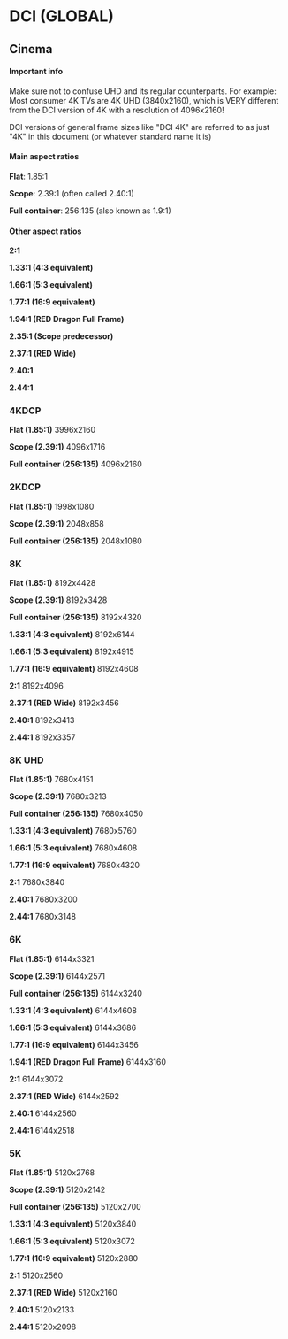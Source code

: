 # DCI (GLOBAL)
## Cinema
#### Important info
Make sure not to confuse UHD and its regular counterparts.
For example: Most consumer 4K TVs are 4K UHD (3840x2160), which is VERY different from the DCI version of 4K with a resolution of 4096x2160!

DCI versions of general frame sizes like "DCI 4K" are referred to as just "4K" in this document (or whatever standard name it is)
#### Main aspect ratios
**Flat**: 1.85:1

**Scope**: 2.39:1 (often called 2.40:1)

**Full container**: 256:135 (also known as 1.9:1)
#### Other aspect ratios
**2:1**

**1.33:1 (4:3 equivalent)**

**1.66:1 (5:3 equivalent)**

**1.77:1 (16:9 equivalent)**

**1.94:1 (RED Dragon Full Frame)**

**2.35:1 (Scope predecessor)**

**2.37:1 (RED Wide)**

**2.40:1**

**2.44:1**
### 4KDCP
**Flat (1.85:1)**
3996x2160

**Scope (2.39:1)**
4096x1716

**Full container (256:135)**
4096x2160

### 2KDCP
**Flat (1.85:1)**
1998x1080

**Scope (2.39:1)**
2048x858

**Full container (256:135)**
2048x1080

### 8K
**Flat (1.85:1)**
8192x4428

**Scope (2.39:1)**
8192x3428

**Full container (256:135)**
8192x4320

**1.33:1 (4:3 equivalent)**
8192x6144

**1.66:1 (5:3 equivalent)**
8192x4915

**1.77:1 (16:9 equivalent)**
8192x4608

**2:1**
8192x4096

**2.37:1 (RED Wide)**
8192x3456

**2.40:1**
8192x3413

**2.44:1**
8192x3357

### 8K UHD
**Flat (1.85:1)**
7680x4151

**Scope (2.39:1)**
7680x3213

**Full container (256:135)**
7680x4050

**1.33:1 (4:3 equivalent)**
7680x5760

**1.66:1 (5:3 equivalent)**
7680x4608

**1.77:1 (16:9 equivalent)**
7680x4320

**2:1**
7680x3840

**2.40:1**
7680x3200

**2.44:1**
7680x3148

### 6K
**Flat (1.85:1)**
6144x3321

**Scope (2.39:1)**
6144x2571

**Full container (256:135)**
6144x3240

**1.33:1 (4:3 equivalent)**
6144x4608

**1.66:1 (5:3 equivalent)**
6144x3686

**1.77:1 (16:9 equivalent)**
6144x3456

**1.94:1 (RED Dragon Full Frame)**
6144x3160

**2:1**
6144x3072

**2.37:1 (RED Wide)**
6144x2592

**2.40:1**
6144x2560

**2.44:1**
6144x2518

### 5K
**Flat (1.85:1)**
5120x2768

**Scope (2.39:1)**
5120x2142

**Full container (256:135)**
5120x2700

**1.33:1 (4:3 equivalent)**
5120x3840

**1.66:1 (5:3 equivalent)**
5120x3072

**1.77:1 (16:9 equivalent)**
5120x2880

**2:1**
5120x2560

**2.37:1 (RED Wide)**
5120x2160

**2.40:1**
5120x2133

**2.44:1**
5120x2098
